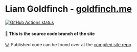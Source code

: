 # Liam Goldfinch - [goldfinch.me](https://www.goldfinch.me)

<p>
  <a href="https://github.com/liamgold/liamgold.github.io-source/">
    <img alt="GitHub Actions status" src="https://github.com/liamgold/liamgold.github.io-source/workflows/CI%20-%20Release/badge.svg">
  </a>
</p>

#### 🎉 This is the source code branch of the site

💻 Published code can be found over at the [compiled site repo](https://github.com/liamgold/liamgold.github.io).
